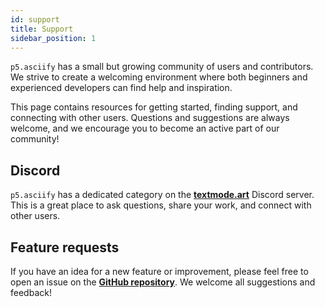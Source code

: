 ```yaml
---
id: support
title: Support
sidebar_position: 1
---
```


`p5.asciify` has a small but growing community of users and contributors. We strive to create a welcoming environment where both beginners and experienced developers can find help and inspiration.

This page contains resources for getting started, finding support, and connecting with other users. Questions and suggestions are always welcome, and we encourage you to become an active part of our community!

## Discord

`p5.asciify` has a dedicated category on the [**textmode.art**](#) Discord server. This is a great place to ask questions, share your work, and connect with other users.


## Feature requests

If you have an idea for a new feature or improvement, please feel free to open an issue on the [**GitHub repository**](#). We welcome all suggestions and feedback! 